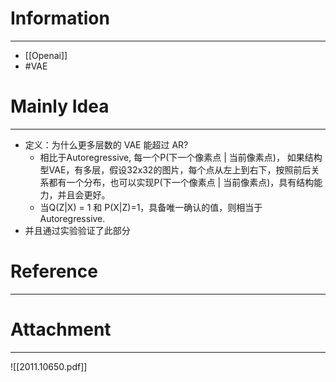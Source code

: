 # Information
---
- [[Openai]]
- #VAE 

# Mainly Idea
---
- 定义：为什么更多层数的 VAE 能超过 AR? 
	- 相比于Autoregressive, 每一个P(下一个像素点 | 当前像素点)， 如果结构型VAE，有多层，假设32x32的图片，每个点从左上到右下，按照前后关系都有一个分布，也可以实现P(下一个像素点 | 当前像素点)，具有结构能力，并且会更好。
	- 当Q(Z|X) = 1 和 P(X|Z)=1，具备唯一确认的值，则相当于Autoregressive.
- 并且通过实验验证了此部分

# Reference
---


# Attachment
---
![[2011.10650.pdf]]
